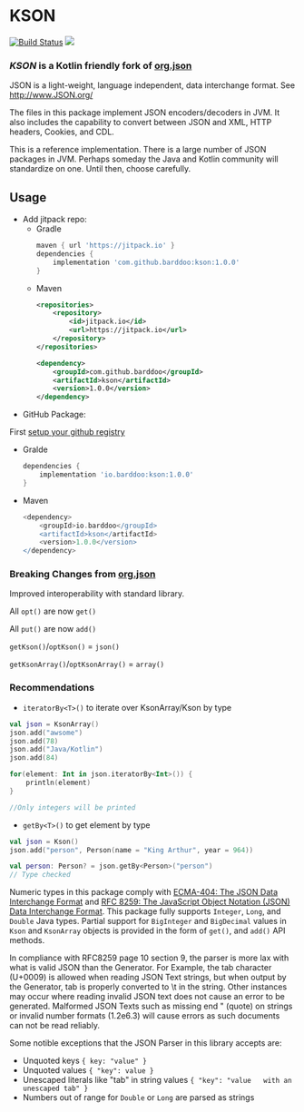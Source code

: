 # KSON
[![Build Status](https://travis-ci.com/barddoo/kson.svg?branch=master)](https://travis-ci.com/barddoo/kson)
[![](https://jitpack.io/v/barddoo/kson.svg)](https://jitpack.io/#barddoo/kson)
### *KSON* is a Kotlin friendly fork of [org.json](https://github.com/stleary/JSON-java) 

JSON is a light-weight, language independent, data interchange format.
See http://www.JSON.org/

The files in this package implement JSON encoders/decoders in JVM.
It also includes the capability to convert between JSON and XML, HTTP
headers, Cookies, and CDL.

This is a reference implementation. There is a large number of JSON packages
in JVM. Perhaps someday the Java and Kotlin community will standardize on one. Until
then, choose carefully.

## Usage
- Add jitpack repo:
  - Gradle
    ```gradle
    maven { url 'https://jitpack.io' }
    dependencies {
        implementation 'com.github.barddoo:kson:1.0.0'
    }
    ```
  - Maven
    ```xml
    <repositories>
    	<repository>
    	    <id>jitpack.io</id>
    	    <url>https://jitpack.io</url>
    	</repository>
    </repositories>

    <dependency>
        <groupId>com.github.barddoo</groupId>
        <artifactId>kson</artifactId>
        <version>1.0.0</version>
    </dependency>
    ```
- GitHub Package:

First [setup your github registry](https://help.github.com/en/packages/using-github-packages-with-your-projects-ecosystem/configuring-apache-maven-for-use-with-github-packages)
  - Gralde
    ```gradle
    dependencies {
        implementation 'io.barddoo:kson:1.0.0'
    }
    ```
  - Maven
    ```gradle
    <dependency>
        <groupId>io.barddoo</groupId>
        <artifactId>kson</artifactId>
        <version>1.0.0</version>
    </dependency>
    ```

### Breaking Changes from [org.json](https://github.com/stleary/JSON-java)

Improved interoperability with standard library.

All `opt()` are now `get()`

All `put()` are now `add()`


`getKson()`/`optKson()` = `json()`

`getKsonArray()`/`optKsonArray()` = `array()`

### Recommendations

- `iteratorBy<T>()` to iterate over KsonArray/Kson by type

```kotlin
val json = KsonArray()
json.add("awsome")
json.add(78)
json.add("Java/Kotlin")
json.add(84)

for(element: Int in json.iteratorBy<Int>()) {
    println(element)
}

//Only integers will be printed
```

- `getBy<T>()` to get element by type

```kotlin
val json = Kson()
json.add("person", Person(name = "King Arthur", year = 964))

val person: Person? = json.getBy<Person>("person")
// Type checked
```

Numeric types in this package comply with
[ECMA-404: The JSON Data Interchange Format](http://www.ecma-international.org/publications/files/ECMA-ST/ECMA-404.pdf) and
[RFC 8259: The JavaScript Object Notation (JSON) Data Interchange Format](https://tools.ietf.org/html/rfc8259#section-6).
This package fully supports `Integer`, `Long`, and `Double` Java types. Partial support
for `BigInteger` and `BigDecimal` values in `Kson` and `KsonArray` objects is provided
in the form of `get()`, and `add()` API methods.

In compliance with RFC8259 page 10 section 9, the parser is more lax with what is valid
JSON than the Generator. For Example, the tab character (U+0009) is allowed when reading
JSON Text strings, but when output by the Generator, tab is properly converted to \t in
the string. Other instances may occur where reading invalid JSON text does not cause an
error to be generated. Malformed JSON Texts such as missing end " (quote) on strings or
invalid number formats (1.2e6.3) will cause errors as such documents can not be read
reliably.

Some notible exceptions that the JSON Parser in this library accepts are:
* Unquoted keys `{ key: "value" }`
* Unquoted values `{ "key": value }`
* Unescaped literals like "tab" in string values `{ "key": "value   with an unescaped tab" }`
* Numbers out of range for `Double` or `Long` are parsed as strings
